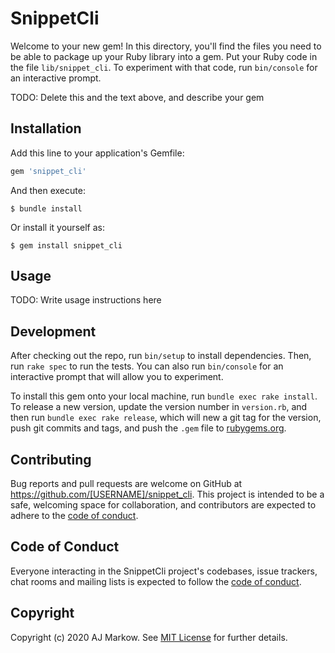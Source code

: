 # SnippetCli

Welcome to your new gem! In this directory, you'll find the files you need to be able to package up your Ruby library into a gem. Put your Ruby code in the file `lib/snippet_cli`. To experiment with that code, run `bin/console` for an interactive prompt.

TODO: Delete this and the text above, and describe your gem

## Installation

Add this line to your application's Gemfile:

```ruby
gem 'snippet_cli'
```

And then execute:

    $ bundle install

Or install it yourself as:

    $ gem install snippet_cli

## Usage

TODO: Write usage instructions here

## Development

After checking out the repo, run `bin/setup` to install dependencies. Then, run `rake spec` to run the tests. You can also run `bin/console` for an interactive prompt that will allow you to experiment.

To install this gem onto your local machine, run `bundle exec rake install`. To release a new version, update the version number in `version.rb`, and then run `bundle exec rake release`, which will new a git tag for the version, push git commits and tags, and push the `.gem` file to [rubygems.org](https://rubygems.org).

## Contributing

Bug reports and pull requests are welcome on GitHub at https://github.com/[USERNAME]/snippet_cli. This project is intended to be a safe, welcoming space for collaboration, and contributors are expected to adhere to the [code of conduct](https://github.com/[USERNAME]/snippet_cli/blob/master/CODE_OF_CONDUCT.md).

## Code of Conduct

Everyone interacting in the SnippetCli project's codebases, issue trackers, chat rooms and mailing lists is expected to follow the [code of conduct](https://github.com/[USERNAME]/snippet_cli/blob/master/CODE_OF_CONDUCT.md).

## Copyright

Copyright (c) 2020 AJ Markow. See [MIT License](LICENSE.txt) for further details.
